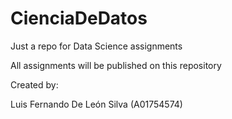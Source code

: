 # CienciaDeDatos
Just a repo for Data Science assignments

All assignments will be published on this repository


Created by:

Luis Fernando De León Silva (A01754574)
